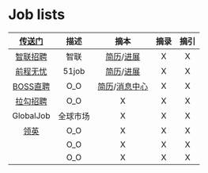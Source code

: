 <style type="text/css">
#content {margin-left: 20px;}
#content table {width:1300px;}
</style>
# Job lists

| [传送门](../navigation.md#sp) | 描述 | 摘本 | 摘录 | 摘引 |
|:---:|:---:|:---:|:---:|:---:|
| [智联招聘](https://www.zhaopin.com/) | 智联 | [简历](https://i.zhaopin.com/resume)/[进展](https://i.zhaopin.com/schedule) | X | X |
| [前程无忧](https://www.51job.com/) | 51job | [简历](https://i.51job.com/resume/resume_center.php)/[进展](https://i.51job.com/userset/resume_browsed.php) | X | X |
| [BOSS直聘](https://www.zhipin.com/) | O_O | [简历](https://www.zhipin.com/web/geek/resume)/[消息中心](https://www.zhipin.com/web/geek/chat) | X | X |
| [拉勾招聘](https://www.lagou.com/) | O_O | X | X | X |
| GlobalJob | 全球市场 | X | X | X |
| [领英](https://www.linkedin.com/) | O_O | X | X | X |
| []() | O_O | X | X | X |
| []() | O_O | X | X | X |
